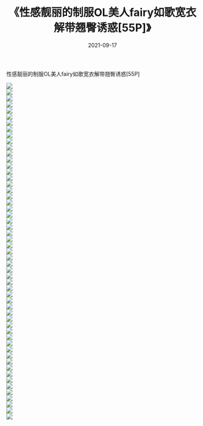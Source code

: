 ﻿---
layout: post
title:  《性感靓丽的制服OL美人fairy如歌宽衣解带翘臀诱惑[55P]》
date:   2021-09-17
img: http://img.660000.xyz/Sharelink/性感/2021/性感靓丽的制服OL美人fairy如歌宽衣解带翘臀诱惑[55P]/000.jpg
categories: [美女, 清纯, 唯美]
---

性感靓丽的制服OL美人fairy如歌宽衣解带翘臀诱惑[55P]

  ![](http://img.660000.xyz/Sharelink/性感/2021/性感靓丽的制服OL美人fairy如歌宽衣解带翘臀诱惑[55P]/001.jpg) <br> ![](http://img.660000.xyz/Sharelink/性感/2021/性感靓丽的制服OL美人fairy如歌宽衣解带翘臀诱惑[55P]/002.jpg) <br> ![](http://img.660000.xyz/Sharelink/性感/2021/性感靓丽的制服OL美人fairy如歌宽衣解带翘臀诱惑[55P]/003.jpg) <br> ![](http://img.660000.xyz/Sharelink/性感/2021/性感靓丽的制服OL美人fairy如歌宽衣解带翘臀诱惑[55P]/004.jpg) <br> ![](http://img.660000.xyz/Sharelink/性感/2021/性感靓丽的制服OL美人fairy如歌宽衣解带翘臀诱惑[55P]/005.jpg) <br> ![](http://img.660000.xyz/Sharelink/性感/2021/性感靓丽的制服OL美人fairy如歌宽衣解带翘臀诱惑[55P]/006.jpg) <br> ![](http://img.660000.xyz/Sharelink/性感/2021/性感靓丽的制服OL美人fairy如歌宽衣解带翘臀诱惑[55P]/007.jpg) <br> ![](http://img.660000.xyz/Sharelink/性感/2021/性感靓丽的制服OL美人fairy如歌宽衣解带翘臀诱惑[55P]/008.jpg) <br> ![](http://img.660000.xyz/Sharelink/性感/2021/性感靓丽的制服OL美人fairy如歌宽衣解带翘臀诱惑[55P]/009.jpg) <br> ![](http://img.660000.xyz/Sharelink/性感/2021/性感靓丽的制服OL美人fairy如歌宽衣解带翘臀诱惑[55P]/010.jpg) <br> ![](http://img.660000.xyz/Sharelink/性感/2021/性感靓丽的制服OL美人fairy如歌宽衣解带翘臀诱惑[55P]/011.jpg) <br> ![](http://img.660000.xyz/Sharelink/性感/2021/性感靓丽的制服OL美人fairy如歌宽衣解带翘臀诱惑[55P]/012.jpg) <br> ![](http://img.660000.xyz/Sharelink/性感/2021/性感靓丽的制服OL美人fairy如歌宽衣解带翘臀诱惑[55P]/013.jpg) <br> ![](http://img.660000.xyz/Sharelink/性感/2021/性感靓丽的制服OL美人fairy如歌宽衣解带翘臀诱惑[55P]/014.jpg) <br> ![](http://img.660000.xyz/Sharelink/性感/2021/性感靓丽的制服OL美人fairy如歌宽衣解带翘臀诱惑[55P]/015.jpg) <br> ![](http://img.660000.xyz/Sharelink/性感/2021/性感靓丽的制服OL美人fairy如歌宽衣解带翘臀诱惑[55P]/016.jpg) <br> ![](http://img.660000.xyz/Sharelink/性感/2021/性感靓丽的制服OL美人fairy如歌宽衣解带翘臀诱惑[55P]/017.jpg) <br> ![](http://img.660000.xyz/Sharelink/性感/2021/性感靓丽的制服OL美人fairy如歌宽衣解带翘臀诱惑[55P]/018.jpg) <br> ![](http://img.660000.xyz/Sharelink/性感/2021/性感靓丽的制服OL美人fairy如歌宽衣解带翘臀诱惑[55P]/019.jpg) <br> ![](http://img.660000.xyz/Sharelink/性感/2021/性感靓丽的制服OL美人fairy如歌宽衣解带翘臀诱惑[55P]/020.jpg) <br> ![](http://img.660000.xyz/Sharelink/性感/2021/性感靓丽的制服OL美人fairy如歌宽衣解带翘臀诱惑[55P]/021.jpg) <br> ![](http://img.660000.xyz/Sharelink/性感/2021/性感靓丽的制服OL美人fairy如歌宽衣解带翘臀诱惑[55P]/022.jpg) <br> ![](http://img.660000.xyz/Sharelink/性感/2021/性感靓丽的制服OL美人fairy如歌宽衣解带翘臀诱惑[55P]/023.jpg) <br> ![](http://img.660000.xyz/Sharelink/性感/2021/性感靓丽的制服OL美人fairy如歌宽衣解带翘臀诱惑[55P]/024.jpg) <br> ![](http://img.660000.xyz/Sharelink/性感/2021/性感靓丽的制服OL美人fairy如歌宽衣解带翘臀诱惑[55P]/025.jpg) <br> ![](http://img.660000.xyz/Sharelink/性感/2021/性感靓丽的制服OL美人fairy如歌宽衣解带翘臀诱惑[55P]/026.jpg) <br> ![](http://img.660000.xyz/Sharelink/性感/2021/性感靓丽的制服OL美人fairy如歌宽衣解带翘臀诱惑[55P]/027.jpg) <br> ![](http://img.660000.xyz/Sharelink/性感/2021/性感靓丽的制服OL美人fairy如歌宽衣解带翘臀诱惑[55P]/028.jpg) <br> ![](http://img.660000.xyz/Sharelink/性感/2021/性感靓丽的制服OL美人fairy如歌宽衣解带翘臀诱惑[55P]/029.jpg) <br> ![](http://img.660000.xyz/Sharelink/性感/2021/性感靓丽的制服OL美人fairy如歌宽衣解带翘臀诱惑[55P]/030.jpg) <br> ![](http://img.660000.xyz/Sharelink/性感/2021/性感靓丽的制服OL美人fairy如歌宽衣解带翘臀诱惑[55P]/031.jpg) <br> ![](http://img.660000.xyz/Sharelink/性感/2021/性感靓丽的制服OL美人fairy如歌宽衣解带翘臀诱惑[55P]/032.jpg) <br> ![](http://img.660000.xyz/Sharelink/性感/2021/性感靓丽的制服OL美人fairy如歌宽衣解带翘臀诱惑[55P]/033.jpg) <br> ![](http://img.660000.xyz/Sharelink/性感/2021/性感靓丽的制服OL美人fairy如歌宽衣解带翘臀诱惑[55P]/034.jpg) <br> ![](http://img.660000.xyz/Sharelink/性感/2021/性感靓丽的制服OL美人fairy如歌宽衣解带翘臀诱惑[55P]/035.jpg) <br> ![](http://img.660000.xyz/Sharelink/性感/2021/性感靓丽的制服OL美人fairy如歌宽衣解带翘臀诱惑[55P]/036.jpg) <br> ![](http://img.660000.xyz/Sharelink/性感/2021/性感靓丽的制服OL美人fairy如歌宽衣解带翘臀诱惑[55P]/037.jpg) <br> ![](http://img.660000.xyz/Sharelink/性感/2021/性感靓丽的制服OL美人fairy如歌宽衣解带翘臀诱惑[55P]/038.jpg) <br> ![](http://img.660000.xyz/Sharelink/性感/2021/性感靓丽的制服OL美人fairy如歌宽衣解带翘臀诱惑[55P]/039.jpg) <br> ![](http://img.660000.xyz/Sharelink/性感/2021/性感靓丽的制服OL美人fairy如歌宽衣解带翘臀诱惑[55P]/040.jpg) <br> ![](http://img.660000.xyz/Sharelink/性感/2021/性感靓丽的制服OL美人fairy如歌宽衣解带翘臀诱惑[55P]/041.jpg) <br> ![](http://img.660000.xyz/Sharelink/性感/2021/性感靓丽的制服OL美人fairy如歌宽衣解带翘臀诱惑[55P]/042.jpg) <br> ![](http://img.660000.xyz/Sharelink/性感/2021/性感靓丽的制服OL美人fairy如歌宽衣解带翘臀诱惑[55P]/043.jpg) <br> ![](http://img.660000.xyz/Sharelink/性感/2021/性感靓丽的制服OL美人fairy如歌宽衣解带翘臀诱惑[55P]/044.jpg) <br> ![](http://img.660000.xyz/Sharelink/性感/2021/性感靓丽的制服OL美人fairy如歌宽衣解带翘臀诱惑[55P]/045.jpg) <br> ![](http://img.660000.xyz/Sharelink/性感/2021/性感靓丽的制服OL美人fairy如歌宽衣解带翘臀诱惑[55P]/046.jpg) <br> ![](http://img.660000.xyz/Sharelink/性感/2021/性感靓丽的制服OL美人fairy如歌宽衣解带翘臀诱惑[55P]/047.jpg) <br> ![](http://img.660000.xyz/Sharelink/性感/2021/性感靓丽的制服OL美人fairy如歌宽衣解带翘臀诱惑[55P]/048.jpg) <br> ![](http://img.660000.xyz/Sharelink/性感/2021/性感靓丽的制服OL美人fairy如歌宽衣解带翘臀诱惑[55P]/049.jpg) <br> ![](http://img.660000.xyz/Sharelink/性感/2021/性感靓丽的制服OL美人fairy如歌宽衣解带翘臀诱惑[55P]/050.jpg) <br> ![](http://img.660000.xyz/Sharelink/性感/2021/性感靓丽的制服OL美人fairy如歌宽衣解带翘臀诱惑[55P]/051.jpg) <br> ![](http://img.660000.xyz/Sharelink/性感/2021/性感靓丽的制服OL美人fairy如歌宽衣解带翘臀诱惑[55P]/052.jpg) <br> ![](http://img.660000.xyz/Sharelink/性感/2021/性感靓丽的制服OL美人fairy如歌宽衣解带翘臀诱惑[55P]/053.jpg) <br> ![](http://img.660000.xyz/Sharelink/性感/2021/性感靓丽的制服OL美人fairy如歌宽衣解带翘臀诱惑[55P]/054.jpg) <br> ![](http://img.660000.xyz/Sharelink/性感/2021/性感靓丽的制服OL美人fairy如歌宽衣解带翘臀诱惑[55P]/055.jpg) <br>